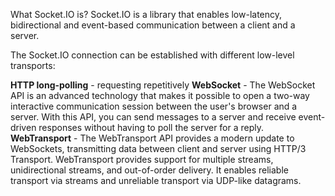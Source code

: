 <p>
What Socket.IO is?
Socket.IO is a library that enables low-latency, bidirectional and event-based communication between a client and a server.
</p>
<p>
The Socket.IO connection can be established with different low-level transports:
</p>
<p>
<b>HTTP long-polling</b> - requesting repetitively
<span>
<b>WebSocket</b> - The WebSocket API is an advanced technology that makes it possible to open a two-way interactive communication session between the user's browser and a server. With this API, you can send messages to a server and receive event-driven responses without having to poll the server for a reply.
</span>
<span>
<b>WebTransport</b>  - The WebTransport API provides a modern update to WebSockets, transmitting data between client and server using HTTP/3 Transport. WebTransport provides support for multiple streams, unidirectional streams, and out-of-order delivery. It enables reliable transport via streams and unreliable transport via UDP-like datagrams.
</span>
</p>

